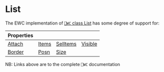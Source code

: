 # List

The EWC implementation of [`⎕WC` class List](https://help.dyalog.com/19.0/index.htm#GUI/Objects/List.htm) has some degree of support for:

| Properties|  |  |  |
|--|--|--|--|
 |  [Attach](https://help.dyalog.com/19.0/index.htm#GUI/Properties/Attach.htm)  |  [Items](https://help.dyalog.com/19.0/index.htm#GUI/Properties/Items.htm)  |  [SelItems](https://help.dyalog.com/19.0/index.htm#GUI/Properties/SelItems.htm)  |  [Visible](https://help.dyalog.com/19.0/index.htm#GUI/Properties/Visible.htm) |
 |  [Border](https://help.dyalog.com/19.0/index.htm#GUI/Properties/Border.htm)  |  [Posn](https://help.dyalog.com/19.0/index.htm#GUI/Properties/Posn.htm)    |  [Size](https://help.dyalog.com/19.0/index.htm#GUI/Properties/Size.htm)          |                                                                               |

NB: Links above are to the complete `⎕WC` documentation
